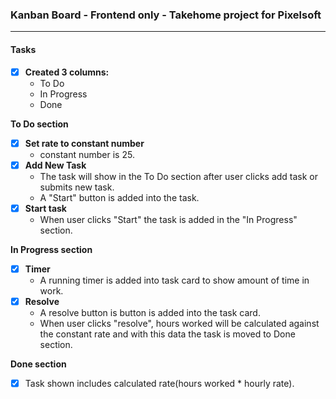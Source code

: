 ### Kanban Board - Frontend only - Takehome project for Pixelsoft

___

#### Tasks
* [x] __Created 3 columns:__
  * To Do
  * In Progress
  * Done  

    
__To Do section__
 
  * [x] __Set rate to constant number__
    * constant number is 25.
  * [x] __Add New Task__  
    * The task will show in the To Do section after user clicks add task or submits new task.
    * A "Start" button is added into the task.
  * [x] __Start task__
    * When user clicks "Start" the task is added in the "In Progress" section.

   
__In Progress section__

* [x] __Timer__
  *  A running timer is added into task card to show amount of time in work.
* [x] __Resolve__
  * A resolve button is button is added into the task card.
  * When user clicks "resolve", hours worked will be calculated against the constant rate and with this data the task is moved to Done section.

__Done section__

* [x] Task shown includes calculated rate(hours worked * hourly rate).